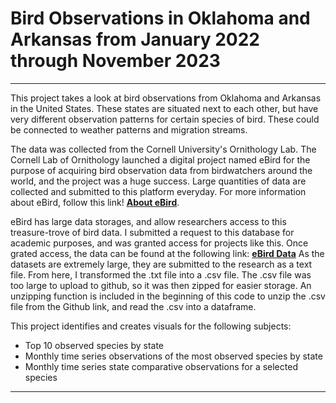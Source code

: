 # Bird Observations in Oklahoma and Arkansas from January 2022 through November 2023
---
This project takes a look at bird observations from Oklahoma and Arkansas in the United States. These states are situated next to each other, but have very different observation patterns for certain species of bird. These could be connected to weather patterns and migration streams. 

The data was collected from the Cornell University's Ornithology Lab. The Cornell Lab of Ornithology launched a digital project named eBird for the purpose of acquiring bird observation data from birdwatchers around the world, and the project was a huge success. Large quantities of data are collected and submitted to this platform everyday. For more information about eBird, follow this link! **[About eBird](https://ebird.org/about)**. 

eBird has large data storages, and allow researchers access to this treasure-trove of bird data. I submitted a request to this database for academic purposes, and was granted access for projects like this. Once grated access, the data can be found at the following link: **[eBird Data](https://ebird.org/data/download/ebd)** As the datasets are extremely large, they are submitted to the research as a text file. From here, I transformed the .txt file into a .csv file. The .csv file was too large to upload to github, so it was then zipped for easier storage. An unzipping function is included in the beginning of this code to unzip the .csv file from the Github link, and read the .csv into a dataframe.

This project identifies and creates visuals for the following subjects:
- Top 10 observed species by state
- Monthly time series observations of the most observed species by state
- Monthly time series state comparative observations for a selected species
---
